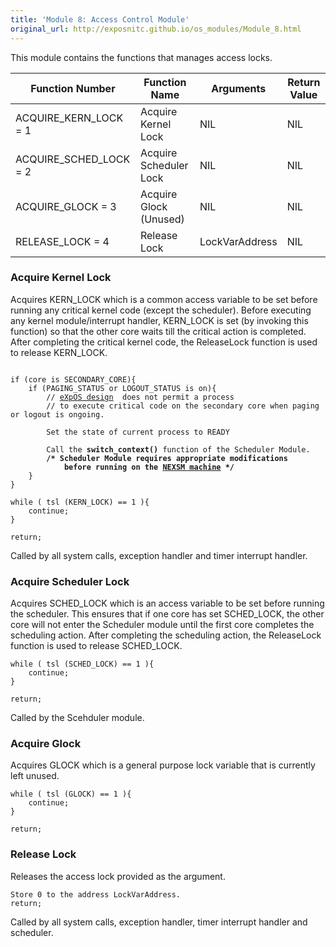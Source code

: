 ```yaml
---
title: 'Module 8: Access Control Module'
original_url: http://exposnitc.github.io/os_modules/Module_8.html
---
```


This module contains the functions that manages access locks.

| Function Number        | Function Name          | Arguments      | Return Value |
| ---------------------- | ---------------------- | -------------- | ------------ |
| ACQUIRE_KERN_LOCK = 1  | Acquire Kernel Lock    | NIL            | NIL          |
| ACQUIRE_SCHED_LOCK = 2 | Acquire Scheduler Lock | NIL            | NIL          |
| ACQUIRE_GLOCK = 3      | Acquire Glock (Unused) | NIL            | NIL          |
| RELEASE_LOCK = 4       | Release Lock           | LockVarAddress | NIL          |

### Acquire Kernel Lock
Acquires KERN_LOCK which is a common access variable to be set before running any critical kernel code (except the scheduler). Before executing any kernel module/interrupt handler, KERN_LOCK is set (by invoking this function) so that the other core waits till the critical action is completed. After completing the critical kernel code, the ReleaseLock function is used to release KERN_LOCK.

<pre><code>
if (core is SECONDARY_CORE){
    if (PAGING_STATUS or LOGOUT_STATUS is on){
        // <a href="../../os-design/nexpos/" target="_blank">eXpOS design</a>  does not permit a process 
        // to execute critical code on the secondary core when paging or logout is ongoing.

        Set the state of current process to READY

        Call the <b>switch_context()</b> function of the Scheduler Module.
        <b>/* Scheduler Module requires appropriate modifications 
            before running on the <a href="../../arch-spec/nexsm/" target="_blank">NEXSM machine</a> */</b>
    }
}

while ( tsl (KERN_LOCK) == 1 ){
    continue;
}

return;
</code></pre>


Called by all system calls, exception handler and timer interrupt handler.


### Acquire Scheduler Lock
Acquires SCHED_LOCK which is an access variable to be set before running the scheduler. This ensures that if one core has set SCHED_LOCK, the other core will not enter the Scheduler module until the first core completes the scheduling action. After completing the scheduling action, the ReleaseLock function is used to release SCHED_LOCK.
```
while ( tsl (SCHED_LOCK) == 1 ){
    continue;
}
    
return;
```
Called by the Scehduler module.

### Acquire Glock

Acquires GLOCK which is a general purpose lock variable that is currently left unused.
```
while ( tsl (GLOCK) == 1 ){
    continue;
}
    
return;
```

### Release Lock
Releases the access lock provided as the argument.
```
Store 0 to the address LockVarAddress.
return;
```

Called by all system calls, exception handler, timer interrupt handler and scheduler.